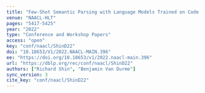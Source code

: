 ```yaml
---
title: "Few-Shot Semantic Parsing with Language Models Trained on Code."
venue: "NAACL-HLT"
pages: "5417-5425"
year: "2022"
type: "Conference and Workshop Papers"
access: "open"
key: "conf/naacl/ShinD22"
doi: "10.18653/V1/2022.NAACL-MAIN.396"
ee: "https://doi.org/10.18653/v1/2022.naacl-main.396"
url: "https://dblp.org/rec/conf/naacl/ShinD22"
authors: ["Richard Shin", "Benjamin Van Durme"]
sync_version: 3
cite_key: "conf/naacl/ShinD22"
---
```

